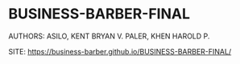 # BUSINESS-BARBER-FINAL

AUTHORS: ASILO, KENT BRYAN V.
         PALER, KHEN HAROLD P.
         
SITE: https://business-barber.github.io/BUSINESS-BARBER-FINAL/
